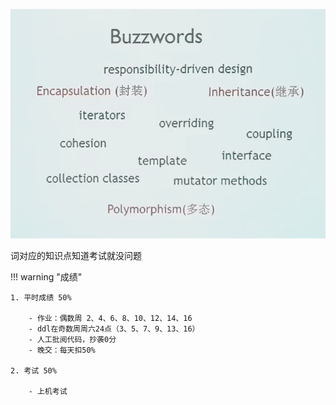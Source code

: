 ![alt text](image.png)

词对应的知识点知道考试就没问题

!!! warning "成绩"

    1. 平时成绩 50%

        - 作业：偶数周 2、4、6、8、10、12、14、16
        - ddl在奇数周周六24点（3、5、7、9、13、16）
        - 人工批阅代码，抄袭0分
        - 晚交：每天扣50%

    2. 考试 50%

        - 上机考试

